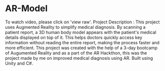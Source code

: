 # AR-Model
To watch video, please click on 'view raw'.
Project Description :
This project uses Augmented Reality to simplify medical diagnosis. By scanning a patient report, a 3D human body model appears with the patient's medical details displayed on top of it. This helps doctors quickly access key information without reading the entire report, making the process faster and more efficient.
This project was created with the help of a 3-day bootcamp of Augumented Reality and as a part of the AR Hackthon, this was the project made by me on improved medical diagnosis using AR.
Built using Unity and C#. 
